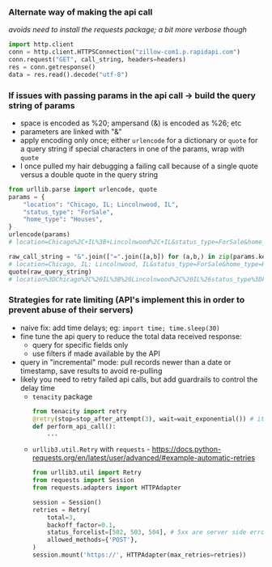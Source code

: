 ### Alternate way of making the api call
_avoids need to install the requests package; a bit more verbose though_
```python
import http.client
conn = http.client.HTTPSConnection("zillow-com1.p.rapidapi.com")
conn.request("GET", call_string, headers=headers)
res = conn.getresponse()
data = res.read().decode("utf-8")
```

### If issues with passing params in the api call -> build the query string of params
* space is encoded as %20; ampersand (&) is encoded as %26; etc
* parameters are linked with "&"
* apply encoding only once; either `urlencode` for a dictionary or `quote` for a query string
if special characters in one of the params, wrap with ```quote```
* I once pulled my hair debugging a failing call because of a single quote versus a double quote in the query string

```python
from urllib.parse import urlencode, quote
params = {
    "location": "Chicago, IL; Lincolnwood, IL",
	"status_type": "ForSale",
	"home_type": "Houses", 
}
urlencode(params)
# location=Chicago%2C+IL%3B+Lincolnwood%2C+IL&status_type=ForSale&home_type=Houses

raw_call_string = "&".join(["=".join([a,b]) for (a,b,) in zip(params.keys(), params.values())])
# location=Chicago, IL; Lincolnwood, IL&status_type=ForSale&home_type=Houses
quote(raw_query_string)
# location%3DChicago%2C%20IL%3B%20Lincolnwood%2C%20IL%26status_type%3DForSale%26home_type%3DHouses

```
### Strategies for rate limiting (API's implement this in order to prevent abuse of their servers)
* naive fix: add time delays; eg: ```import time; time.sleep(30)```
* fine tune  the api query to reduce the total data received response: 
  * query for specific fields only
  * use filters if made available by the API
* query in "incremental" mode: pull records newer than a date or timestamp, save results to avoid re-pulling
* likely you need to retry failed api calls, but add guardrails to control the delay time
  *  `tenacity` package
        ```python
        from tenacity import retry
        @retry(stop=stop_after_attempt(3), wait=wait_exponential()) # it waits 2^x * 1 second between each retry
        def perform_api_call():
            ...
        ```
  *  `urllib3.util.Retry` with `requests` - https://docs.python-requests.org/en/latest/user/advanced/#example-automatic-retries
        ```python
        from urllib3.util import Retry
        from requests import Session
        from requests.adapters import HTTPAdapter

        session = Session()
        retries = Retry(
            total=3,
            backoff_factor=0.1,
            status_forcelist=[502, 503, 504], # 5xx are server side errors; eg: 504 - timeout
            allowed_methods={'POST'},
        )
        session.mount('https://', HTTPAdapter(max_retries=retries))
        ```





